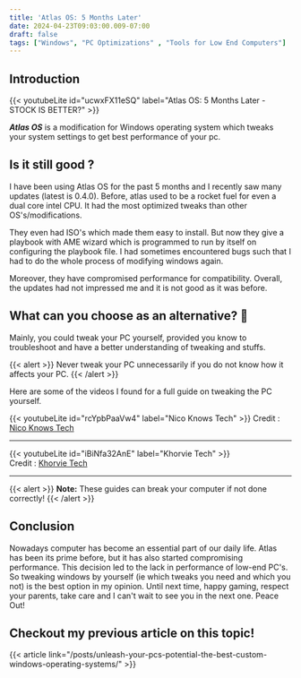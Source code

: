 ```yaml
---
title: 'Atlas OS: 5 Months Later'
date: 2024-04-23T09:03:00.009-07:00
draft: false 
tags: ["Windows", "PC Optimizations" , "Tools for Low End Computers"]
---
```



  

Introduction
---
{{< youtubeLite id="ucwxFX11eSQ" label="Atlas OS: 5 Months Later - STOCK IS BETTER?" >}}

**_Atlas OS_** is a modification for Windows operating system which tweaks your system settings to get best performance of your pc. 

  

Is it still good ? 
--- 
I have been using Atlas OS for the past 5 months and I recently saw many updates (latest is 0.4.0). Before, atlas used to be a rocket fuel for even a dual core intel CPU. It had the most optimized tweaks than other OS's/modifications. 

They even had ISO's which made them easy to install. But now they give a playbook with AME wizard which is programmed to run by itself on configuring the playbook file. I had sometimes encountered bugs such that I had to do the whole process of modifying windows again.

Moreover, they have compromised performance for compatibility. Overall, the updates had not impressed me and it is not good as it was before.
  

What can you choose as an alternative? 🤔
---

Mainly, you could tweak your PC yourself, provided you know to troubleshoot and have a better understanding of tweaking and stuffs.  

 {{< alert >}}
 Never tweak your PC unnecessarily if you do not know how it affects your PC.
{{< /alert >}}

Here are some of the videos I found for a full guide on tweaking the PC yourself. 
   
 {{< youtubeLite id="rcYpbPaaVw4" label="Nico Knows Tech" >}} 
Credit : [Nico Knows Tech](https://www.youtube.com/@NicoKnowsTech)

---

 {{< youtubeLite id="iBiNfa32AnE" label="Khorvie Tech" >}}  
Credit : [Khorvie Tech](https://www.youtube.com/@khorvietech)
 
---

{{< alert >}}
**Note:** These guides can break your computer if not done correctly!
{{< /alert >}}

Conclusion
---
Nowadays computer has become an essential part of our daily life. Atlas has been its prime before, but it has also started compromising performance. This decision led to the lack in performance of low-end PC's. So tweaking windows by yourself (ie which tweaks you need and which you not) is the best option in my opinion. Until next time, happy gaming, respect your parents, take care and I can't wait to see you in the next one. Peace Out!

Checkout my previous article on this topic!
---

{{< article link="/posts/unleash-your-pcs-potential-the-best-custom-windows-operating-systems/" >}}
